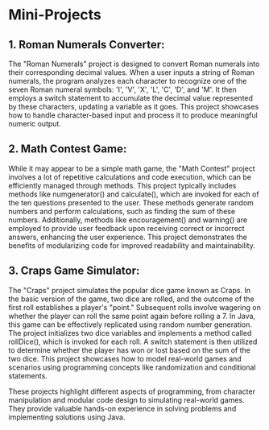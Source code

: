 # Mini-Projects

## 1. Roman Numerals Converter:

The "Roman Numerals" project is designed to convert Roman numerals into their corresponding decimal values. When a user inputs a string of Roman numerals, the program analyzes each character to recognize one of the seven Roman numeral symbols: 'I', 'V', 'X', 'L', 'C', 'D', and 'M'. It then employs a switch statement to accumulate the decimal value represented by these characters, updating a variable as it goes. This project showcases how to handle character-based input and process it to produce meaningful numeric output.

## 2. Math Contest Game:

While it may appear to be a simple math game, the "Math Contest" project involves a lot of repetitive calculations and code execution, which can be efficiently managed through methods. This project typically includes methods like numgenerator() and calculate(), which are invoked for each of the ten questions presented to the user. These methods generate random numbers and perform calculations, such as finding the sum of these numbers. Additionally, methods like encouragement() and warning() are employed to provide user feedback upon receiving correct or incorrect answers, enhancing the user experience. This project demonstrates the benefits of modularizing code for improved readability and maintainability.

## 3. Craps Game Simulator:

The "Craps" project simulates the popular dice game known as Craps. In the basic version of the game, two dice are rolled, and the outcome of the first roll establishes a player's "point." Subsequent rolls involve wagering on whether the player can roll the same point again before rolling a 7. In Java, this game can be effectively replicated using random number generation. The project initializes two dice variables and implements a method called rollDice(), which is invoked for each roll. A switch statement is then utilized to determine whether the player has won or lost based on the sum of the two dice. This project showcases how to model real-world games and scenarios using programming concepts like randomization and conditional statements.

These projects highlight different aspects of programming, from character manipulation and modular code design to simulating real-world games. They provide valuable hands-on experience in solving problems and implementing solutions using Java.
 
 
 
 
 














